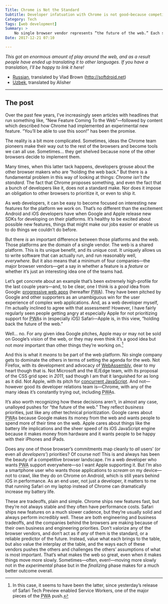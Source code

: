 ```yaml
---
Title: Chrome is Not the Standard
Subtitle: Developer infatuation with Chrome is not good—because competition between browsers is good.
Category: Tech
Tags: [web development]
Summary: >
    No single browser vendor represents ”the future of the web.” Each ships in line with its own business priorities. And that's a good thing.
Date: 2017-12-21 07:10

---
```


<i class=editorial>This got an enormous amount of play around the web, and as a result people have ended up translating it to other languages. If you have a translation, I'll be happy to link it here!</i>

- [Russian], translated by Vlad Brown (<http://softdroid.net>)
- [Uzbek], translated by Alisher

[Russian]: http://softdroid.net/chrome-ne-yavlyaetsya-standartom
[Uzbek]: http://getdrawings.com/uz-chrome-standart-emas

---

## The post

Over the past few years, I’ve increasingly seen articles with headlines that run something like, “New Feature Coming To the Web”—followed by content which described how Chrome had implemented an experimental new feature. “You’ll be able to use this soon!” has been the promise.

The reality is a bit more complicated. Sometimes, ideas the Chrome team pioneers make their way out to the rest of the browsers and become tools we can all use. Sometimes... they get shelved because none of the other browsers decide to implement them.

Many times, when this latter tack happens, developers grouse about the other browser makers who are “holding the web back.” But there is a fundamental problem in this way of looking at things: *Chrome isn’t the standard.* The fact that Chrome proposes something, and even the fact that a bunch of developers like it, does not a standard make. Nor does it impose an obligation to other browsers to prioritize it, or even to ship it.

As web developers, it can be easy to become focused on interesting new features for the platform we work on. That’s no different than the excitement Android and iOS developers have when Google and Apple release new SDKs for developing on their platforms. It’s healthy to be excited about possible new features, things that might make our jobs easier or enable us to do things we couldn’t do before.

But there *is* an important difference between those platforms and the web. Those platforms are the domain of a single vendor. The web is a shared platform. This is its unique benefit, and its unique cost. It uniquely allows us to write software that can actually run, and run reasonably well, *everywhere*. But it also means that a minimum of four companies—the major browser vendors—get a say in whether a feature is a *feature* or whether it’s just an interesting idea one of the teams had.

Let’s get concrete about an example that’s been extremely high-profile for the last couple years—and, to be clear, one I think is a *good* idea from Google: [progressive web apps](https://developers.google.com/web/progressive-web-apps/ "Google’s PWA page") (hereafter <abbr title='Progressive Web App'>PWA</abbr>). They have been pitched by Google and other supporters as an unambiguous win for the user experience of complex web applications. And, as a web developer myself, I’m actually inclined to agree with that assessment! However, I have fairly regularly seen people getting angry at especially Apple for not prioritizing support for <abbr title='Progressive Web App'>PWA</abbr>s in (especially iOS) Safari—Apple is, in this view, “holding back the future of the web.”

Well... no. For any given idea Google pitches, Apple may or may not be sold on Google’s vision of the web, or they may even think it’s a good idea but not *more* important than other things they’re working on.[^1]

And this is what it *means* to be part of the web platform. No single company gets to dominate the others in terms of setting the agenda for the web. Not Firefox, with its development and advocacy of [WebAssembly](http://webassembly.org/), dear to my heart though that is. Not Microsoft and the IE/Edge team, with its proposal of the CSS grid spec in *2011*, sad though I am that it languished for as long as it did. Not Apple, with its pitch for [concurrent JavaScript](https://webkit.org/blog/7846/concurrent-javascript-it-can-work/ "“Concurrent JavaScript: it can work!”"). And not—however good its developer relations team is—Chrome, with any of the many ideas it’s constantly trying out, including <abbr title='Progressive Web App'>PWA</abbr>s.

It’s also worth recognizing how these decisions aren’t, in almost any case, unalloyed pushes for “the future of the web.” They reflect *business* priorities, just like any other technical prioritization. Google cares about <abbr title='Progressive Web App'>PWA</abbr>s because Google makes its money from the web and wants people to spend more of their time on the web. Apple cares about things like the battery life implications and the sheer speed of its iOS JavaScript engine because it makes money from hardware and it wants people to be happy with their iPhones and iPads.

Does any one of those browser’s commitments map cleanly to *all* users’ (or even all *developers’*) priorities? Of course not! This is and always has been the beauty of a competitive browser landscape. I’m a web developer who wants <abbr title='Progressive Web App'>PWA</abbr> support everywhere—so I want Apple supporting it. But I’m also a smartphone user who wants those applications to *scream* on my device—not to crawl, like they do on Chrome on Android, which is still years behind iOS in performance. As an end user, not just a developer, it matters to me that running Safari on my laptop instead of Chrome can dramatically increase my battery life.

These are tradeoffs, plain and simple. Chrome ships new features fast, but they’re not always stable and they often have performance costs. Safari ships new features on a much slower cadence, but they’re usually solid and always perform incredibly well. These are both engineering and business tradeoffs, and the companies behind the browsers are making because of their own business and engineering priorities. Don’t valorize any of the browser vendors, and don’t act as if *any* of them is the standard, or a reliable predictor of the future. Instead, value what each brings to the table, but also value the interplay *at* the table, and the ways each of these vendors pushes the others and challenges the others’ assumptions of what is most important. That’s what makes the web so great, even when it makes things move more slowly. Sometimes—often, even!—moving more slowly not in the *experimental* phase but in the *finalizing* phase makes for a much better outcome overall.

[^1]:   In this case, it seems to have been the latter, since yesterday’s release of Safari Tech Preview enabled Service Workers, one of the major pieces of the <abbr title='Progressive Web App'>PWA</abbr> push.

